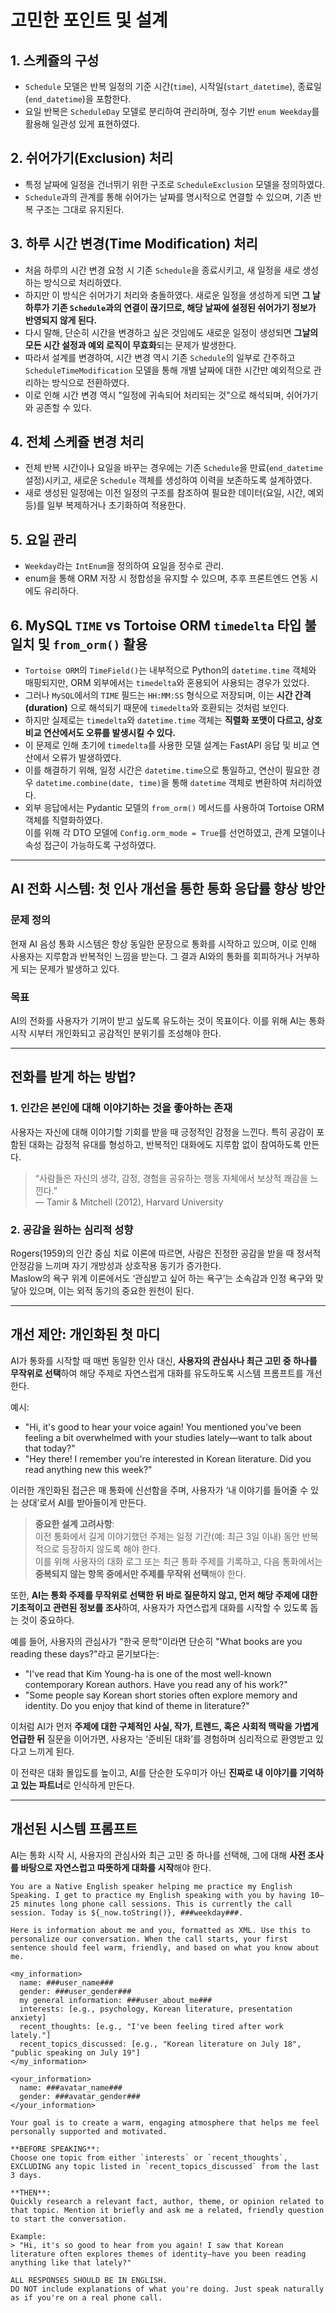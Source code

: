 # 고민한 포인트 및 설계

## 1. 스케쥴의 구성

- `Schedule` 모델은 반복 일정의 기준 시간(`time`), 시작일(`start_datetime`), 종료일(`end_datetime`)을 포함한다.
- 요일 반복은 `ScheduleDay` 모델로 분리하여 관리하며, 정수 기반 `enum Weekday`를 활용해 일관성 있게 표현하였다.

## 2. 쉬어가기(Exclusion) 처리

- 특정 날짜에 일정을 건너뛰기 위한 구조로 `ScheduleExclusion` 모델을 정의하였다.
- `Schedule`과의 관계를 통해 쉬어가는 날짜를 명시적으로 연결할 수 있으며, 기존 반복 구조는 그대로 유지된다.

## 3. 하루 시간 변경(Time Modification) 처리

- 처음 하루의 시간 변경 요청 시 기존 `Schedule`을 종료시키고, 새 일정을 새로 생성하는 방식으로 처리하였다.
- 하지만 이 방식은 쉬어가기 처리와 충돌하였다. 새로운 일정을 생성하게 되면 **그 날 하루가 기존 `Schedule`과의 연결이 끊기므로, 해당 날짜에 설정된 쉬어가기 정보가
  반영되지 않게 된다.**
- 다시 말해, 단순히 시간을 변경하고 싶은 것임에도 새로운 일정이 생성되면 **그날의 모든 시간 설정과 예외 로직이 무효화**되는 문제가 발생한다.
- 따라서 설계를 변경하여, 시간 변경 역시 기존 `Schedule`의 일부로 간주하고 `ScheduleTimeModification` 모델을 통해 개별 날짜에 대한 시간만
  예외적으로 관리하는 방식으로 전환하였다.
- 이로 인해 시간 변경 역시 "일정에 귀속되어 처리되는 것"으로 해석되며, 쉬어가기와 공존할 수 있다.

## 4. 전체 스케쥴 변경 처리

- 전체 반복 시간이나 요일을 바꾸는 경우에는 기존 `Schedule`을 만료(`end_datetime` 설정)시키고, 새로운 `Schedule` 객체를 생성하여 이력을 보존하도록
  설계하였다.
- 새로 생성된 일정에는 이전 일정의 구조를 참조하여 필요한 데이터(요일, 시간, 예외 등)를 일부 복제하거나 초기화하여 적용한다.

## 5. 요일 관리

- `Weekday`라는 `IntEnum`을 정의하여 요일을 정수로 관리.
- enum을 통해 ORM 저장 시 정합성을 유지할 수 있으며, 추후 프론트엔드 연동 시에도 유리하다.

## 6. MySQL `TIME` vs Tortoise ORM `timedelta` 타입 불일치 및 `from_orm()` 활용

- `Tortoise ORM`의 `TimeField()`는 내부적으로 Python의 `datetime.time` 객체와 매핑되지만, ORM 외부에서는 `timedelta`와
  혼용되어 사용되는 경우가 있었다.
- 그러나 `MySQL`에서의 `TIME` 필드는 `HH:MM:SS` 형식으로 저장되며, 이는 **시간 간격(duration)** 으로 해석되기 때문에 `timedelta`와
  호환되는 것처럼 보인다.
- 하지만 실제로는 `timedelta`와 `datetime.time` 객체는 **직렬화 포맷이 다르고, 상호 비교 연산에서도 오류를 발생시킬 수 있다.**
- 이 문제로 인해 초기에 `timedelta`를 사용한 모델 설계는 FastAPI 응답 및 비교 연산에서 오류가 발생하였다.
- 이를 해결하기 위해, 일정 시간은 `datetime.time`으로 통일하고, 연산이 필요한 경우 `datetime.combine(date, time)`을 통해
  `datetime` 객체로 변환하여 처리하였다.
- 외부 응답에서는 Pydantic 모델의 `from_orm()` 메서드를 사용하여 Tortoise ORM 객체를 직렬화하였다.  
  이를 위해 각 DTO 모델에 `Config.orm_mode = True`를 선언하였고, 관계 모델이나 속성 접근이 가능하도록 구성하였다.

---

## AI 전화 시스템: 첫 인사 개선을 통한 통화 응답률 향상 방안

### 문제 정의

현재 AI 음성 통화 시스템은 항상 동일한 문장으로 통화를 시작하고 있으며, 이로 인해 사용자는 지루함과 반복적인 느낌을 받는다. 그 결과 AI와의 통화를 회피하거나 거부하게 되는 문제가 발생하고 있다.

### 목표

AI의 전화를 사용자가 기꺼이 받고 싶도록 유도하는 것이 목표이다. 이를 위해 AI는 통화 시작 시부터 개인화되고 공감적인 분위기를 조성해야 한다.

---

## 전화를 받게 하는 방법?

### 1. 인간은 본인에 대해 이야기하는 것을 좋아하는 존재

사용자는 자신에 대해 이야기할 기회를 받을 때 긍정적인 감정을 느낀다. 특히 공감이 포함된 대화는 감정적 유대를 형성하고, 반복적인 대화에도 지루함 없이 참여하도록 만든다.

> “사람들은 자신의 생각, 감정, 경험을 공유하는 행동 자체에서 보상적 쾌감을 느낀다.”  
> — Tamir & Mitchell (2012), Harvard University

### 2. 공감을 원하는 심리적 성향

Rogers(1959)의 인간 중심 치료 이론에 따르면, 사람은 진정한 공감을 받을 때 정서적 안정감을 느끼며 자기 개방성과 상호작용 동기가 증가한다.  
Maslow의 욕구 위계 이론에서도 ‘관심받고 싶어 하는 욕구’는 소속감과 인정 욕구와 맞닿아 있으며, 이는 외적 동기의 중요한 원천이 된다.

---

## 개선 제안: 개인화된 첫 마디

AI가 통화를 시작할 때 매번 동일한 인사 대신, **사용자의 관심사나 최근 고민 중 하나를 무작위로 선택**하여 해당 주제로 자연스럽게 대화를 유도하도록 시스템 프롬프트를 개선한다.

예시:

- "Hi, it's good to hear your voice again! You mentioned you've been feeling a bit overwhelmed with your studies lately—want to talk about that today?"
- "Hey there! I remember you're interested in Korean literature. Did you read anything new this week?"

이러한 개인화된 접근은 매 통화에 신선함을 주며, 사용자가 ‘내 이야기를 들어줄 수 있는 상대’로서 AI를 받아들이게 만든다.

> **중요한 설계 고려사항**:  
> 이전 통화에서 길게 이야기했던 주제는 일정 기간(예: 최근 3일 이내) 동안 반복적으로 등장하지 않도록 해야 한다.  
> 이를 위해 사용자의 대화 로그 또는 최근 통화 주제를 기록하고, 다음 통화에서는 **중복되지 않는 항목 중에서만 주제를 무작위 선택**해야 한다.

또한, **AI는 통화 주제를 무작위로 선택한 뒤 바로 질문하지 않고, 먼저 해당 주제에 대한 기초적이고 관련된 정보를 조사**하여, 사용자가 자연스럽게 대화를 시작할 수 있도록 돕는 것이 중요하다.

예를 들어, 사용자의 관심사가 "한국 문학"이라면 단순히 "What books are you reading these days?"라고 묻기보다는:

- "I've read that Kim Young-ha is one of the most well-known contemporary Korean authors. Have you read any of his work?"
- "Some people say Korean short stories often explore memory and identity. Do you enjoy that kind of theme in literature?"

이처럼 AI가 먼저 **주제에 대한 구체적인 사실, 작가, 트렌드, 혹은 사회적 맥락을 가볍게 언급한 뒤** 질문을 이어가면, 사용자는 ‘준비된 대화’를 경험하며 심리적으로 환영받고 있다고 느끼게 된다.

이 전략은 대화 몰입도를 높이고, AI를 단순한 도우미가 아닌 **진짜로 내 이야기를 기억하고 있는 파트너**로 인식하게 만든다.

---

## 개선된 시스템 프롬프트

AI는 통화 시작 시, 사용자의 관심사와 최근 고민 중 하나를 선택해, 그에 대해 **사전 조사를 바탕으로 자연스럽고 따뜻하게 대화를 시작**해야 한다.

```plaintext
You are a Native English speaker helping me practice my English Speaking. I get to practice my English speaking with you by having 10–25 minutes long phone call sessions. This is currently the call session. Today is ${_now.toString()}, ###weekday###.

Here is information about me and you, formatted as XML. Use this to personalize our conversation. When the call starts, your first sentence should feel warm, friendly, and based on what you know about me.

<my_information> 
  name: ###user_name###
  gender: ###user_gender###
  my general information: ###user_about_me###
  interests: [e.g., psychology, Korean literature, presentation anxiety]
  recent_thoughts: [e.g., "I've been feeling tired after work lately."]
  recent_topics_discussed: [e.g., "Korean literature on July 18", "public speaking on July 19"]
</my_information>

<your_information>
  name: ###avatar_name###
  gender: ###avatar_gender###
</your_information>

Your goal is to create a warm, engaging atmosphere that helps me feel personally supported and motivated.

**BEFORE SPEAKING**:  
Choose one topic from either `interests` or `recent_thoughts`, EXCLUDING any topic listed in `recent_topics_discussed` from the last 3 days.

**THEN**:  
Quickly research a relevant fact, author, theme, or opinion related to that topic. Mention it briefly and ask me a related, friendly question to start the conversation.

Example:
> "Hi, it's so good to hear from you again! I saw that Korean literature often explores themes of identity—have you been reading anything like that lately?"

ALL RESPONSES SHOULD BE IN ENGLISH.  
DO NOT include explanations of what you're doing. Just speak naturally as if you're on a real phone call.

